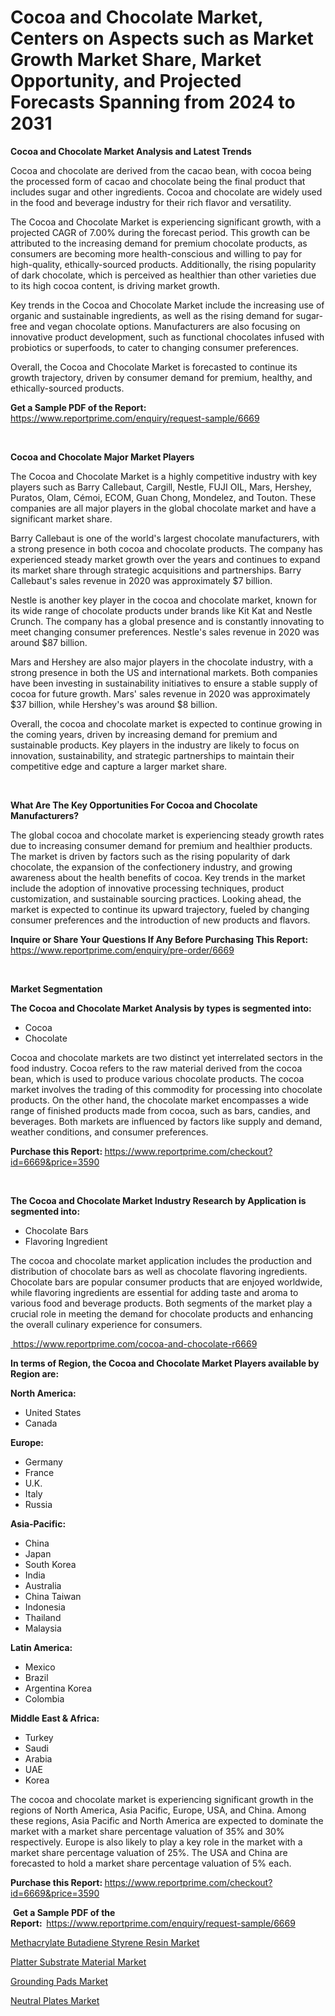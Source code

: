 <p><h1>Cocoa and Chocolate Market, Centers on Aspects such as Market Growth Market Share, Market Opportunity, and Projected Forecasts Spanning from 2024 to 2031</h1></p><p><strong>Cocoa and Chocolate Market Analysis and Latest Trends</strong></p>
<p><p>Cocoa and chocolate are derived from the cacao bean, with cocoa being the processed form of cacao and chocolate being the final product that includes sugar and other ingredients. Cocoa and chocolate are widely used in the food and beverage industry for their rich flavor and versatility.</p><p>The Cocoa and Chocolate Market is experiencing significant growth, with a projected CAGR of 7.00% during the forecast period. This growth can be attributed to the increasing demand for premium chocolate products, as consumers are becoming more health-conscious and willing to pay for high-quality, ethically-sourced products. Additionally, the rising popularity of dark chocolate, which is perceived as healthier than other varieties due to its high cocoa content, is driving market growth.</p><p>Key trends in the Cocoa and Chocolate Market include the increasing use of organic and sustainable ingredients, as well as the rising demand for sugar-free and vegan chocolate options. Manufacturers are also focusing on innovative product development, such as functional chocolates infused with probiotics or superfoods, to cater to changing consumer preferences.</p><p>Overall, the Cocoa and Chocolate Market is forecasted to continue its growth trajectory, driven by consumer demand for premium, healthy, and ethically-sourced products.</p></p>
<p><strong>Get a Sample PDF of the Report:&nbsp;</strong> <a href="https://www.reportprime.com/enquiry/request-sample/6669">https://www.reportprime.com/enquiry/request-sample/6669</a></p>
<p>&nbsp;</p>
<p><strong>Cocoa and Chocolate Major Market Players</strong></p>
<p><p>The Cocoa and Chocolate Market is a highly competitive industry with key players such as Barry Callebaut, Cargill, Nestle, FUJI OIL, Mars, Hershey, Puratos, Olam, Cémoi, ECOM, Guan Chong, Mondelez, and Touton. These companies are all major players in the global chocolate market and have a significant market share.</p><p>Barry Callebaut is one of the world's largest chocolate manufacturers, with a strong presence in both cocoa and chocolate products. The company has experienced steady market growth over the years and continues to expand its market share through strategic acquisitions and partnerships. Barry Callebaut's sales revenue in 2020 was approximately $7 billion.</p><p>Nestle is another key player in the cocoa and chocolate market, known for its wide range of chocolate products under brands like Kit Kat and Nestle Crunch. The company has a global presence and is constantly innovating to meet changing consumer preferences. Nestle's sales revenue in 2020 was around $87 billion.</p><p>Mars and Hershey are also major players in the chocolate industry, with a strong presence in both the US and international markets. Both companies have been investing in sustainability initiatives to ensure a stable supply of cocoa for future growth. Mars' sales revenue in 2020 was approximately $37 billion, while Hershey's was around $8 billion.</p><p>Overall, the cocoa and chocolate market is expected to continue growing in the coming years, driven by increasing demand for premium and sustainable products. Key players in the industry are likely to focus on innovation, sustainability, and strategic partnerships to maintain their competitive edge and capture a larger market share.</p></p>
<p>&nbsp;</p>
<p><strong>What Are The Key Opportunities For Cocoa and Chocolate Manufacturers?</strong></p>
<p><p>The global cocoa and chocolate market is experiencing steady growth rates due to increasing consumer demand for premium and healthier products. The market is driven by factors such as the rising popularity of dark chocolate, the expansion of the confectionery industry, and growing awareness about the health benefits of cocoa. Key trends in the market include the adoption of innovative processing techniques, product customization, and sustainable sourcing practices. Looking ahead, the market is expected to continue its upward trajectory, fueled by changing consumer preferences and the introduction of new products and flavors.</p></p>
<p><strong>Inquire or Share Your Questions If Any Before Purchasing This Report:</strong> <a href="https://www.reportprime.com/enquiry/pre-order/6669">https://www.reportprime.com/enquiry/pre-order/6669</a></p>
<p>&nbsp;</p>
<p><strong>Market Segmentation</strong></p>
<p><strong>The Cocoa and Chocolate Market Analysis by types is segmented into:</strong></p>
<p><ul><li>Cocoa</li><li>Chocolate</li></ul></p>
<p><p>Cocoa and chocolate markets are two distinct yet interrelated sectors in the food industry. Cocoa refers to the raw material derived from the cocoa bean, which is used to produce various chocolate products. The cocoa market involves the trading of this commodity for processing into chocolate products. On the other hand, the chocolate market encompasses a wide range of finished products made from cocoa, such as bars, candies, and beverages. Both markets are influenced by factors like supply and demand, weather conditions, and consumer preferences.</p></p>
<p><strong>Purchase this Report:&nbsp;</strong><a href="https://www.reportprime.com/checkout?id=6669&price=3590">https://www.reportprime.com/checkout?id=6669&price=3590</a></p>
<p>&nbsp;</p>
<p><strong>The Cocoa and Chocolate Market Industry Research by Application is segmented into:</strong></p>
<p><ul><li>Chocolate Bars</li><li>Flavoring Ingredient</li></ul></p>
<p><p>The cocoa and chocolate market application includes the production and distribution of chocolate bars as well as chocolate flavoring ingredients. Chocolate bars are popular consumer products that are enjoyed worldwide, while flavoring ingredients are essential for adding taste and aroma to various food and beverage products. Both segments of the market play a crucial role in meeting the demand for chocolate products and enhancing the overall culinary experience for consumers.</p></p>
<p><a href="https://www.reportprime.com/cocoa-and-chocolate-r6669">&nbsp;https://www.reportprime.com/cocoa-and-chocolate-r6669</a></p>
<p><strong>In terms of Region, the Cocoa and Chocolate Market Players available by Region are:</strong></p>
<p>
    <p> <strong> North America: </strong>
        <ul>
            <li>United States</li>
            <li>Canada</li>
        </ul>
        </p> 
    <p> <strong> Europe: </strong>
        <ul>
            <li>Germany</li>
            <li>France</li>
            <li>U.K.</li>
            <li>Italy</li>
            <li>Russia</li>
        </ul>
        </p> 
    <p> <strong> Asia-Pacific: </strong>
        <ul>
            <li>China</li>
            <li>Japan</li>
            <li>South Korea</li>
            <li>India</li>
            <li>Australia</li>
            <li>China Taiwan</li>
            <li>Indonesia</li>
            <li>Thailand</li>
            <li>Malaysia</li>
        </ul>
        </p> 
    <p> <strong> Latin America: </strong>
        <ul>
            <li>Mexico</li>
            <li>Brazil</li>
            <li>Argentina Korea</li>
            <li>Colombia</li>
        </ul>
        </p> 
    <p> <strong> Middle East & Africa: </strong>
        <ul>
            <li>Turkey</li>
            <li>Saudi</li>
            <li>Arabia</li>
            <li>UAE</li>
            <li>Korea</li>
        </ul>
    </p>
    </p>
<p><p>The cocoa and chocolate market is experiencing significant growth in the regions of North America, Asia Pacific, Europe, USA, and China. Among these regions, Asia Pacific and North America are expected to dominate the market with a market share percentage valuation of 35% and 30% respectively. Europe is also likely to play a key role in the market with a market share percentage valuation of 25%. The USA and China are forecasted to hold a market share percentage valuation of 5% each.</p></p>
<p><strong>Purchase this Report: </strong><a href="https://www.reportprime.com/checkout?id=6669&price=3590">https://www.reportprime.com/checkout?id=6669&price=3590</a></p>
<p>&nbsp;<strong>Get a Sample PDF of the Report:&nbsp;&nbsp;</strong><a href="https://www.reportprime.com/enquiry/request-sample/6669">https://www.reportprime.com/enquiry/request-sample/6669</a></p>
<p><strong></strong></p>
<p><p><a href="https://medium.com/@jakobeblake56/methacrylate-butadiene-styrene-resin-market-share-size-trends-industry-analysis-report-by-8586d5ad5109">Methacrylate Butadiene Styrene Resin Market</a></p><p><a href="https://medium.com/@jakobeblake56/evaluating-global-platter-substrate-material-market-trends-and-growth-opportunities-by-region-type-b0d33f647283">Platter Substrate Material Market</a></p><p><a href="https://issuu.com/reportprime-2/docs/grounding-pads-market-size-2030.pptx">Grounding Pads Market</a></p><p><a href="https://issuu.com/reportprime-2/docs/neutral-plates-market-size-2030.pptx">Neutral Plates Market</a></p></p>